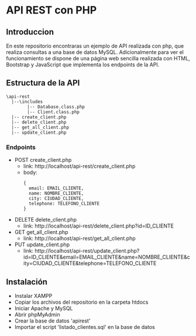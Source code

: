 # API REST con PHP
## Introduccion
En este repositorio encontraras un ejemplo de API realizada con php, que realiza consultas a una base de datos MySQL. Adicionalmente para ver el funcionamiento se dispone de una página web sencilla realizada con HTML, Bootstrap y JavaScript que implementa los endpoints de la API.

## Estructura de la API
``` 
\api-rest
  |--\includes
        |-- Database.class.php
        |-- Client.class.php
  |-- create_client.php
  |-- delete_client.php
  |-- get_all_client.php
  |-- update_client.php
```
### Endpoints
* POST create_client.php 
  * link: http://localhost/api-rest/create_client.php
  * body:
    ```
    {
      email: EMAIL_CLIENTE,
      name: NOMBRE_CLIENTE,
      city: CIUDAD_CLIENTE,
      telephone: TELEFONO_CLIENTE
    }
    ```
* DELETE delete_client.php
  * link: http://localhost/api-rest/delete_client.php?id=ID_CLIENTE
* GET get_all_client.php
  * link: http://localhost/api-rest/get_all_client.php
* PUT update_client.php
  * link: http://localhost/api-rest/update_client.php?id=ID_CLIENTE&email=EMAIL_CLIENTE&name=NOMBRE_CLIENTE&city=CIUDAD_CLIENTE&telephone=TELEFONO_CLIENTE

## Instalación
* Instalar XAMPP
* Copiar los archivos del repositorio en la carpeta htdocs
* Iniciar Apache y MySQL
* Abrir phpMyAdmin
* Crear la base de datos 'apirest'
* Importar el script 'listado_clientes.sql' en la base de datos
